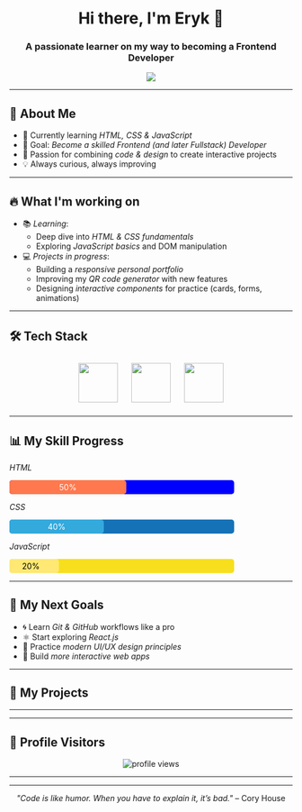 <!-- Banner -->
<h1 align="center">Hi there, I'm Eryk 👋</h1>
<h3 align="center">A passionate learner on my way to becoming a Frontend Developer</h3>

<!-- Typing animation -->
<p align="center">
  <img src="https://readme-typing-svg.herokuapp.com?color=36BCF7&size=24&lines=Learning+Frontend+Development;Future+Fullstack+Developer;HTML+%7C+CSS+%7C+JavaScript+In+Progress;Always+improving+my+skills!&center=true&width=600&height=45">
</p>

---

## 🚀 About Me
- 🌱 Currently learning *HTML, CSS & JavaScript*  
- 🎯 Goal: *Become a skilled Frontend (and later Fullstack) Developer*  
- 🎨 Passion for combining *code & design* to create interactive projects  
- 💡 Always curious, always improving  

---

## 🔥 What I'm working on
- 📚 *Learning*:  
  - Deep dive into *HTML & CSS fundamentals*  
  - Exploring *JavaScript basics* and DOM manipulation  
- 💻 *Projects in progress*:  
  - Building a *responsive personal portfolio*  
  - Improving my *QR code generator* with new features  
  - Designing *interactive components* for practice (cards, forms, animations)

---

## 🛠 Tech Stack
<p align="center">
  <img src="https://img.icons8.com/color/96/html-5--v1.png" width="70" height="70" style="margin: 10px;"/>
  <img src="https://img.icons8.com/color/96/css3.png" width="70" height="70" style="margin: 10px;"/>
  <img src="https://img.icons8.com/color/96/javascript--v1.png" width="70" height="70" style="margin: 10px;"/>
</p>

---

## 📊 My Skill Progress

*HTML*  
<div style="background: blue; width: 400px; border-radius: 5px;">
  <div style="background: #ff784e; width: 50%; padding: 4px; border-radius: 5px; text-align: center; color: white;">
    50%
  </div>
</div>

*CSS*  
<div style="background: #1572B6; width: 400px; border-radius: 5px;">
  <div style="background: #33a9dc; width: 40%; padding: 4px; border-radius: 5px; text-align: center; color: white;">
    40%
  </div>
</div>

*JavaScript*  
<div style="background: #f7df1e; width: 400px; border-radius: 5px;">
  <div style="background: #ffe873; width: 20%; padding: 4px; border-radius: 5px; text-align: center; color: black;">
    20%
  </div>
</div>

---

## 🎯 My Next Goals
- 🌀 Learn *Git & GitHub* workflows like a pro  
- ⚛ Start exploring *React.js*  
- 🎨 Practice *modern UI/UX design principles*  
- 🔄 Build *more interactive web apps*  

---

## 🌟 My Projects

---

---

## 👀 Profile Visitors
<p align="center">
  <img src="https://komarev.com/ghpvc/?username=eRikx08&label=Profile%20views&color=0e75b6&style=flat" alt="profile views"/>
</p>

---

---

<p align="center">
  <i>"Code is like humor. When you have to explain it, it’s bad."</i> – Cory House
</p>

